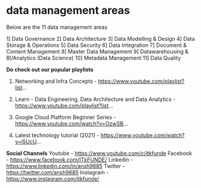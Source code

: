 # data management areas

Below are the 11 data management areas

1] Data Governance
2] Data Architecture
3] Data Modelling & Design
4] Data Storage & Operations
5] Data Security
6] Data Integration
7] Document & Content Management
8] Master Data Management
9] Datawarehousing & BI/Analytics (Data Science)
10] Metadata Management
11] Data Quality

**Do check out our popular playlists** 

1) Networking and Infra Concepts - https://www.youtube.com/playlist?list...

2) Learn - Data Engineering, Data Architecture and Data Analytics - https://www.youtube.com/playlist?list...

3) Google Cloud Platform Beginner Series -
https://www.youtube.com/watch?v=OzwSB...

4)  Latest technology tutorial (2021) - 
https://www.youtube.com/watch?v=l5UcU...



**Social Channels**
Youtube - https://www.youtube.com/c/itkfunde
Facebook - https://www.facebook.com/ITkFUNDE/
Linkedin - https://www.linkedin.com/in/ansh9685
Twitter - https://twitter.com/ansh9685
Instagram -https://www.instagram.com/itkfunde/


